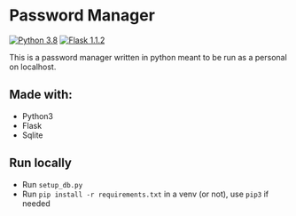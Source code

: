 # Password Manager

[![Python 3.8](https://img.shields.io/badge/python-3.8-blue)](https://python.org)
[![Flask 1.1.2](https://img.shields.io/badge/flask-1.1.2-magenta)](https://palletsprojects.com/p/flask/)

This is a password manager written in python meant to be run as a personal on localhost.

## Made with:

- Python3
- Flask
- Sqlite

## Run locally

- Run `setup_db.py`
- Run `pip install -r requirements.txt` in a venv (or not), use `pip3` if needed

